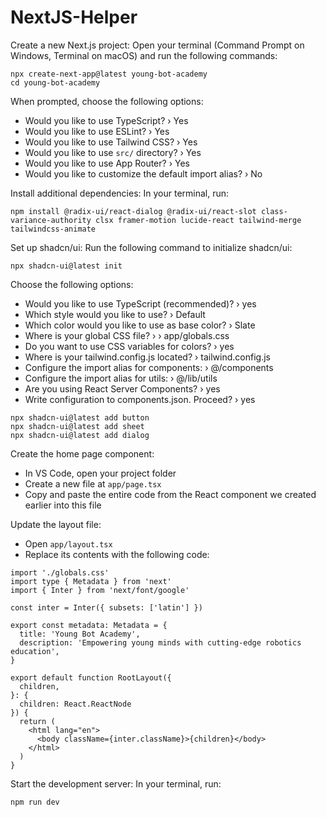 # NextJS-Helper


Create a new Next.js project:
Open your terminal (Command Prompt on Windows, Terminal on macOS) and run the following commands:
```
npx create-next-app@latest young-bot-academy
cd young-bot-academy
```
When prompted, choose the following options:

- Would you like to use TypeScript? › Yes
- Would you like to use ESLint? › Yes
- Would you like to use Tailwind CSS? › Yes
- Would you like to use `src/` directory? › Yes
- Would you like to use App Router? › Yes
- Would you like to customize the default import alias? › No

Install additional dependencies:
In your terminal, run:

```
npm install @radix-ui/react-dialog @radix-ui/react-slot class-variance-authority clsx framer-motion lucide-react tailwind-merge tailwindcss-animate
```

Set up shadcn/ui:
Run the following command to initialize shadcn/ui:

```
npx shadcn-ui@latest init
```

Choose the following options:

- Would you like to use TypeScript (recommended)? › yes
- Which style would you like to use? › Default
- Which color would you like to use as base color? › Slate
- Where is your global CSS file? › › app/globals.css
- Do you want to use CSS variables for colors? › yes
- Where is your tailwind.config.js located? › tailwind.config.js
- Configure the import alias for components: › @/components
- Configure the import alias for utils: › @/lib/utils
- Are you using React Server Components? › yes
- Write configuration to components.json. Proceed? › yes

```
npx shadcn-ui@latest add button
npx shadcn-ui@latest add sheet
npx shadcn-ui@latest add dialog
```

Create the home page component:

- In VS Code, open your project folder
- Create a new file at `app/page.tsx`
- Copy and paste the entire code from the React component we created earlier into this file


Update the layout file:

- Open `app/layout.tsx`
- Replace its contents with the following code:

```
import './globals.css'
import type { Metadata } from 'next'
import { Inter } from 'next/font/google'

const inter = Inter({ subsets: ['latin'] })

export const metadata: Metadata = {
  title: 'Young Bot Academy',
  description: 'Empowering young minds with cutting-edge robotics education',
}

export default function RootLayout({
  children,
}: {
  children: React.ReactNode
}) {
  return (
    <html lang="en">
      <body className={inter.className}>{children}</body>
    </html>
  )
}
```

Start the development server:
In your terminal, run:

```
npm run dev
```
